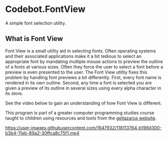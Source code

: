 # Codebot.FontView
A simple font selection utility.

## What is Font View

Font View is a small utility aid in selecting fonts. Often operating systems and their associated applications make it a bit tedious to select an appropriate font by mandating multiple mouse actions to preview the outline of a fonts at various sizes. Often they force the user to select a font before a preview is even presented to the user. The Font View utiltiy fixes this problem by handling font previews a bit differently. First, every font name is rendered in its own outline. Second, any time a font is selected you are given a preview of its outline in several sizes using every alpha character in its store.

See the video below to gain an understanding of how Font View is different.

This program is part of a greater computer programming studies course taught to children using resources and tools from the [getlazarus website](https://www.getlazarus.org/learn/).

https://user-images.githubusercontent.com/1647932/118113764-b198d300-b3b4-11eb-89a2-30ffca8c75f1.mp4
